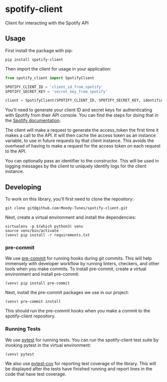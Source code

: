 # spotify-client
Client for interacting with the Spotify API

## Usage

First install the package with pip:

`pip install spotify-client`

Then import the client for usage in your application:

```python
from spotify_client import SpotifyClient

SPOTIFY_CLIENT_ID = 'client_id_from_spotify'
SPOTIFY_SECRET_KEY = 'secret_key_from_spotify'

client = SpotifyClient(SPOTIFY_CLIENT_ID, SPOTIFY_SECRET_KEY, identifier='test-spotify-client')
```

You'll need to generate your client ID and secret keys for authenticating with Spotify from their API console. You can
find the steps for doing that in the [Spotify documentation](https://developer.spotify.com/documentation/general/guides/app-settings/).

The client will make a request to generate the access_token the first time it makes a call to the API. It will then
cache the access token as an instance variable, to use in future requests by that client instance. This avoids the
overhead of having to make a request for the access token on each request to the API.

You can optionally pass an identifier to the constructor. This will be used in logging messages by the client to
uniquely identify logs for the client instance.


## Developing

To work on this library, you'll first need to clone the repository:

`git clone git@github.com:Moody-Tunes/spotify-client.git`

Next, create a virtual environment and install the dependencies:

```shell script
virtualenv -p $(which python3) venv
source venv/bin/activate
(venv) pip install -r requirements.txt
```

### pre-commit

We use [pre-commit](https://pre-commit.com/) for running hooks during git commits. This will help immensely with
developer workflow by running linters, checkers, and other tools when you make commits. To install pre-commit, create a
virtual environment and install pre-commit:

```shell script
(venv) pip install pre-commit
```

Next, install the pre-commit packages we use in our project:

```shell script
(venv) pre-commit install
```

This should run the pre-commit hooks when you make a commit to the spotify-client repository.

### Running Tests

We use [pytest](https://docs.pytest.org/en/stable/) for running tests. You can run the spotify-client test suite by
invoking pytest in the virtual environment:

`(venv) pytest`

We also use [pytest-cov](https://pypi.org/project/pytest-cov/) for reporting test coverage of the library. This will
be displayed after the tests have finished running and report lines in the code that have test coverage.
